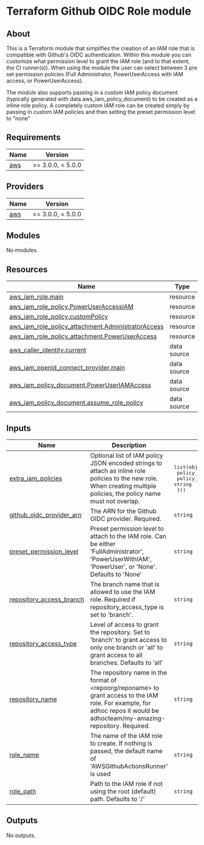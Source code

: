 # Terraform Github OIDC Role module

## About

This is a Terraform module that simplifies the creation of an IAM role that is compatible with Github's OIDC authentication. Within this module you can customize what permission level to grant the IAM role (and to that extent, the CI runner(s)). When using the module the user can select between 3 pre set permission policies (Full Administrator, PowerUserAccess with IAM access, or PowerUserAccess). 

The module also supports passing in a custom IAM policy document (typically generated with data.aws_iam_policy_document) to be created as a inline role policy. A completely custom IAM role can be created simply by passing in custom IAM policies and then setting the preset permission level to "none"

<!-- BEGINNING OF PRE-COMMIT-TERRAFORM DOCS HOOK -->
## Requirements

| Name | Version |
|------|---------|
| <a name="requirement_aws"></a> [aws](#requirement\_aws) | >= 3.0.0, < 5.0.0 |

## Providers

| Name | Version |
|------|---------|
| <a name="provider_aws"></a> [aws](#provider\_aws) | >= 3.0.0, < 5.0.0 |

## Modules

No modules.

## Resources

| Name | Type |
|------|------|
| [aws_iam_role.main](https://registry.terraform.io/providers/hashicorp/aws/latest/docs/resources/iam_role) | resource |
| [aws_iam_role_policy.PowerUserAccessIAM](https://registry.terraform.io/providers/hashicorp/aws/latest/docs/resources/iam_role_policy) | resource |
| [aws_iam_role_policy.customPolicy](https://registry.terraform.io/providers/hashicorp/aws/latest/docs/resources/iam_role_policy) | resource |
| [aws_iam_role_policy_attachment.AdministratorAccess](https://registry.terraform.io/providers/hashicorp/aws/latest/docs/resources/iam_role_policy_attachment) | resource |
| [aws_iam_role_policy_attachment.PowerUserAccess](https://registry.terraform.io/providers/hashicorp/aws/latest/docs/resources/iam_role_policy_attachment) | resource |
| [aws_caller_identity.current](https://registry.terraform.io/providers/hashicorp/aws/latest/docs/data-sources/caller_identity) | data source |
| [aws_iam_openid_connect_provider.main](https://registry.terraform.io/providers/hashicorp/aws/latest/docs/data-sources/iam_openid_connect_provider) | data source |
| [aws_iam_policy_document.PowerUserIAMAccess](https://registry.terraform.io/providers/hashicorp/aws/latest/docs/data-sources/iam_policy_document) | data source |
| [aws_iam_policy_document.assume_role_policy](https://registry.terraform.io/providers/hashicorp/aws/latest/docs/data-sources/iam_policy_document) | data source |

## Inputs

| Name | Description | Type | Default | Required |
|------|-------------|------|---------|:--------:|
| <a name="input_extra_iam_policies"></a> [extra\_iam\_policies](#input\_extra\_iam\_policies) | Optional list of IAM policy JSON encoded strings to attach as inline role policies to the new role. When creating multiple policies, the policy name must not overlap. | <pre>list(object({<br>    policy_name   = string<br>    policy_object = string<br>  }))</pre> | `[]` | no |
| <a name="input_github_oidc_provider_arn"></a> [github\_oidc\_provider\_arn](#input\_github\_oidc\_provider\_arn) | The ARN for the Github OIDC provider. Required. | `string` | n/a | yes |
| <a name="input_preset_permission_level"></a> [preset\_permission\_level](#input\_preset\_permission\_level) | Preset permission level to attach to the IAM role. Can be either 'FullAdministrator', 'PowerUserWithIAM', 'PowerUser', or 'None'. Defaults to 'None' | `string` | `"None"` | no |
| <a name="input_repository_access_branch"></a> [repository\_access\_branch](#input\_repository\_access\_branch) | The branch name that is allowed to use the IAM role. Required if repository\_access\_type is set to 'branch'. | `string` | `""` | no |
| <a name="input_repository_access_type"></a> [repository\_access\_type](#input\_repository\_access\_type) | Level of access to grant the repository. Set to 'branch' to grant access to only one branch or 'all' to grant access to all branches. Defaults to 'all' | `string` | `"all"` | no |
| <a name="input_repository_name"></a> [repository\_name](#input\_repository\_name) | The repository name in the format of <repoorg/reponame> to grant access to the IAM role. For example, for adhoc repos it would be adhocteam/my-amazing-repository. Required. | `string` | n/a | yes |
| <a name="input_role_name"></a> [role\_name](#input\_role\_name) | The name of the IAM role to create. If nothing is passed, the default name of 'AWSGithubActionsRunner' is used | `string` | `"AWSGithubActionsRunner"` | no |
| <a name="input_role_path"></a> [role\_path](#input\_role\_path) | Path to the IAM role if not using the root (default) path. Defaults to '/' | `string` | `"/"` | no |

## Outputs

No outputs.
<!-- END OF PRE-COMMIT-TERRAFORM DOCS HOOK -->
